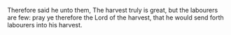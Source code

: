 Therefore said he unto them, The harvest truly is great, but the labourers are few: pray ye therefore the Lord of the harvest, that he would send forth labourers into his harvest.
